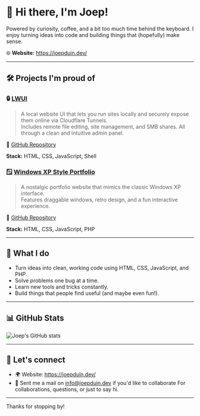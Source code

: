 # 👋 Hi there, I'm Joep!

Powered by curiosity, coffee, and a bit too much time behind the keyboard.
I enjoy turning ideas into code and building things that (hopefully) make sense.

🌐 **Website:** https://joepduin.dev/

---

## 🛠 Projects I'm proud of

### 🔒 [LWUI](https://lwui.joepduin.dev)
> A local website UI that lets you run sites locally and securely expose them online via Cloudflare Tunnels.  
Includes remote file editing, site management, and SMB shares. All through a clean and intuitive admin panel.

🔗 [GitHub Repository](https://github.com/joepduin/LWUI)

**Stack:** HTML, CSS, JavaScript, Shell

### 🪟 [Windows XP Style Portfolio](https://portfolio.joepduin.dev)
> A nostalgic portfolio website that mimics the classic Windows XP interface.  
Features draggable windows, retro design, and a fun interactive experience.

🔗 [GitHub Repository](https://github.com/joepduin/windowsxp)

**Stack:** HTML, CSS, JavaScript, PHP

---

## 💼 What I do

- Turn ideas into clean, working code using HTML, CSS, JavaScript, and PHP.
- Solve problems one bug at a time.
- Learn new tools and tricks constantly.
- Build things that people find useful (and maybe even fun!).

---

## 📊 GitHub Stats

![Joep's GitHub stats](https://github-readme-stats.vercel.app/api?username=joepduin&show_icons=true&theme=gruvbox)

---

## 🤝 Let's connect

- 🌍 Website: https://joepduin.dev/
- 💬 Sent me a mail on info@joepduin.dev if you'd like to collaborate For collaborations, questions, or just to say hi.

---

Thanks for stopping by!
